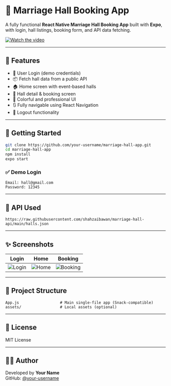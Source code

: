 
# 💒 Marriage Hall Booking App

A fully functional **React Native Marriage Hall Booking App** built with **Expo**, with login, hall listings, booking form, and API data fetching.

[![Watch the video](https://img.youtube.com/vi/DCkEx5GSkTA/0.jpg)](https://www.youtube.com/shorts/DCkEx5GSkTA)

---

## 📱 Features

- 🔐 User Login (demo credentials)
- 📦 Fetch hall data from a public API
- 🏠 Home screen with event-based halls
- 📝 Hall detail & booking screen
- 🎨 Colorful and professional UI
- 🔃 Fully navigable using React Navigation
- 🚪 Logout functionality

---

## 🚀 Getting Started

```bash
git clone https://github.com/your-username/marriage-hall-app.git
cd marriage-hall-app
npm install
expo start
```

### ✅ Demo Login

```
Email: hall@gmail.com
Password: 12345
```

---

## 🧪 API Used

```
https://raw.githubusercontent.com/shahzaibawan/marriage-hall-api/main/halls.json
```

---

## ✨ Screenshots

| Login | Home | Booking |
|-------|------|---------|
| ![Login](https://your-url.com/login.png) | ![Home](https://your-url.com/home.png) | ![Booking](https://your-url.com/booking.png) |

---

## 📁 Project Structure

```
App.js                  # Main single-file app (Snack-compatible)
assets/                 # Local assets (optional)
```

---

## 📄 License

MIT License

---

## 🙋‍♂️ Author

Developed by **Your Name**  
GitHub: [@your-username](https://github.com/your-username)
